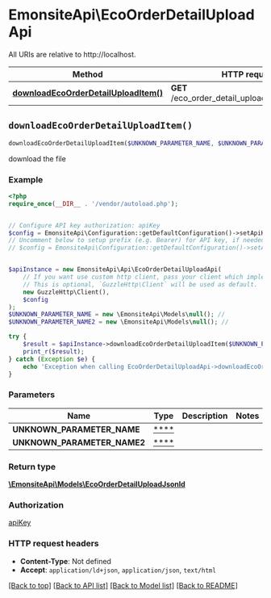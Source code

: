 # EmonsiteApi\EcoOrderDetailUploadApi

All URIs are relative to http://localhost.

Method | HTTP request | Description
------------- | ------------- | -------------
[**downloadEcoOrderDetailUploadItem()**](EcoOrderDetailUploadApi.md#downloadEcoOrderDetailUploadItem) | **GET** /eco_order_detail_uploads/{id}/download | download the file


## `downloadEcoOrderDetailUploadItem()`

```php
downloadEcoOrderDetailUploadItem($UNKNOWN_PARAMETER_NAME, $UNKNOWN_PARAMETER_NAME2): \EmonsiteApi\Models\EcoOrderDetailUploadJsonld
```

download the file

### Example

```php
<?php
require_once(__DIR__ . '/vendor/autoload.php');


// Configure API key authorization: apiKey
$config = EmonsiteApi\Configuration::getDefaultConfiguration()->setApiKey('Authorization', 'YOUR_API_KEY');
// Uncomment below to setup prefix (e.g. Bearer) for API key, if needed
// $config = EmonsiteApi\Configuration::getDefaultConfiguration()->setApiKeyPrefix('Authorization', 'Bearer');


$apiInstance = new EmonsiteApi\Api\EcoOrderDetailUploadApi(
    // If you want use custom http client, pass your client which implements `GuzzleHttp\ClientInterface`.
    // This is optional, `GuzzleHttp\Client` will be used as default.
    new GuzzleHttp\Client(),
    $config
);
$UNKNOWN_PARAMETER_NAME = new \EmonsiteApi\Models\null(); // 
$UNKNOWN_PARAMETER_NAME2 = new \EmonsiteApi\Models\null(); // 

try {
    $result = $apiInstance->downloadEcoOrderDetailUploadItem($UNKNOWN_PARAMETER_NAME, $UNKNOWN_PARAMETER_NAME2);
    print_r($result);
} catch (Exception $e) {
    echo 'Exception when calling EcoOrderDetailUploadApi->downloadEcoOrderDetailUploadItem: ', $e->getMessage(), PHP_EOL;
}
```

### Parameters

Name | Type | Description  | Notes
------------- | ------------- | ------------- | -------------
 **UNKNOWN_PARAMETER_NAME** | [****](../Model/.md)|  |
 **UNKNOWN_PARAMETER_NAME2** | [****](../Model/.md)|  |

### Return type

[**\EmonsiteApi\Models\EcoOrderDetailUploadJsonld**](../Model/EcoOrderDetailUploadJsonld.md)

### Authorization

[apiKey](../../README.md#apiKey)

### HTTP request headers

- **Content-Type**: Not defined
- **Accept**: `application/ld+json`, `application/json`, `text/html`

[[Back to top]](#) [[Back to API list]](../../README.md#endpoints)
[[Back to Model list]](../../README.md#models)
[[Back to README]](../../README.md)
